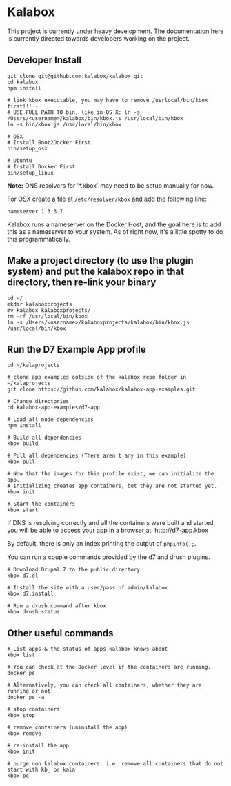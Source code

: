 # Kalabox

This project is currently under heavy development. The
documentation here is currently directed towards developers
working on the project.


## Developer Install
```
git clone git@github.com:kalabox/kalabox.git
cd kalabox
npm install

# link kbox executable, you may have to remove /usrlocal/bin/kbox first!!! - 
# USE FULL PATH TO bin, like in OS X: ln -s /Users/<username>/kalabox/bin/kbox.js /usr/local/bin/kbox
ln -s bin/kbox.js /usr/local/bin/kbox

# OSX
# Install Boot2Docker First
bin/setup_osx

# Ubuntu
# Install Docker First
bin/setup_linux
```

**Note:** DNS resolvers for '*.kbox` may need to be setup manually for now.

For OSX create a file at `/etc/resolver/kbox` and add the following line:
```
nameserver 1.3.3.7
```

Kalabox runs a nameserver on the Docker Host, and the goal here is to
add this as a nameserver to your system. As of right now, it's a little
spotty to do this programmatically.

## Make a project directory (to use the plugin system) and put the kalabox repo in that directory, then re-link your binary
```
cd ~/
mkdir kalaboxprojects
mv kalabox kalaboxprojects/
rm -rf /usr/local/bin/kbox
ln -s /Users/<username>/kalaboxprojects/kalabox/bin/kbox.js /usr/local/bin/kbox
```

## Run the D7 Example App profile
```
cd ~/kalaprojects

# clone app_examples outside of the kalabox repo folder in ~/kalaprojects
git clone https://github.com/kalabox/kalabox-app-examples.git

# Change directories
cd kalabox-app-examples/d7-app

# Load all node dependencies
npm install

# Build all dependencies
kbox build

# Pull all dependencies (There aren't any in this example)
kbox pull

# Now that the images for this profile exist, we can initialize the app.
# Initializing creates app containers, but they are not started yet.
kbox init

# Start the containers
kbox start
```

If DNS is resolving correctly and all the containers were built and started,
you will be able to access your app in a browser at: http://d7-app.kbox

By default, there is only an index printing the output of `phpinfo();`.

You can run a couple commands provided by the d7 and drush plugins.

```
# Download Drupal 7 to the public directory
kbox d7.dl

# Install the site with a user/pass of admin/kalabox
kbox d7.install

# Run a drush command after kbox
kbox drush status
```


## Other useful commands
```
# List apps & the status of apps kalabox knows about
kbox list

# You can check at the Docker level if the containers are running.
docker ps

# Alternatively, you can check all containers, whether they are running or not.
docker ps -a

# stop containers
kbox stop

# remove containers (uninstall the app)
kbox remove

# re-install the app
kbox init

# purge non kalabox containers. i.e. remove all containers that do not start with kb_ or kala
kbox pc

```
